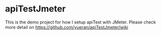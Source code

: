 # apiTestJmeter
This is the demo project for how I setup apiTest with JMeter. Please check more detail on https://github.com/yueran/apiTestJmeter/wiki
